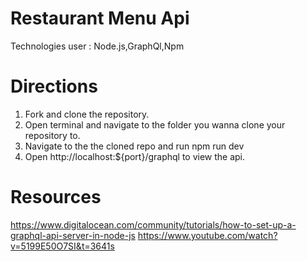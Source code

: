 # Restaurant Menu Api

Technologies user : Node.js,GraphQl,Npm

# Directions

<ol>
<li>Fork and clone the repository.</li>
<li>Open terminal and navigate to the folder you wanna clone your repository to.</li>
<li>Navigate to the the cloned repo and run npm run dev</li>
<li>Open http://localhost:${port}/graphql to view the api.</li>

</ol>


# Resources

https://www.digitalocean.com/community/tutorials/how-to-set-up-a-graphql-api-server-in-node-js
https://www.youtube.com/watch?v=5199E50O7SI&t=3641s
